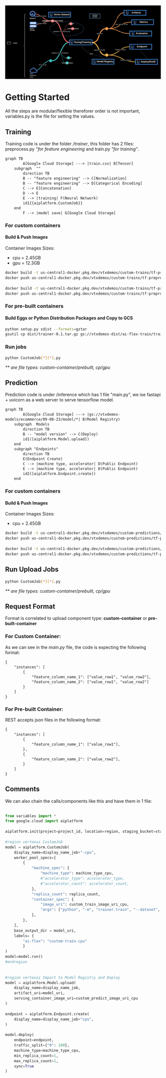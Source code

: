 ![](../../images/ai-flex-customjob.png)

# Getting Started
All the steps are modular/flexible thereforer order is not important, variables.py is the file for setting the values.

## Training

Training code is under the folder */trainer*, this folder has 2 files: preprocess.py *"for feature engineering* and train.py *"for training"*.

```mermaid
graph TB
        A[Google Cloud Storage] ---> |train.csv| B[Tensor]
    subgraph  ""
        direction TB
        B -- "feature engineering" --> C[Normalization]
        B -- "feature engineering" --> D[Categorical Encoding]
        C --> E[Concatenation]
        D --> E
        E --> |training| F(Neural Network)
        id1{{aiplatform.CustomJob}}
    end
        F --> |model save| G[Google Cloud Storage]
```

### For custom containers
#### Build & Push Images

Container Images Sizes:
- cpu = 2.45GB
- gpu = 12.3GB

```sh
docker build -t us-central1-docker.pkg.dev/vtxdemos/custom-trains/tf-preprocess_cpu:1.0 -f Dockerfile\[CPU\] .
docker push us-central1-docker.pkg.dev/vtxdemos/custom-trains/tf-preprocess_cpu:1.0

docker build -t us-central1-docker.pkg.dev/vtxdemos/custom-trains/tf-preprocess_gpu:1.0 -f trainer/Dockerfile\[GPU\] .
docker push us-central1-docker.pkg.dev/vtxdemos/custom-trains/tf-preprocess_gpu:1.0
```

### For pre-built containers
#### Build Eggs or Python Distribution Packages and Copy to GCS
```sh
python setup.py sdist --formats=gztar
gsutil cp dist/trainer-0.1.tar.gz gs://vtxdemos-dist/ai-flex-train/trainer-0.1.tar.gz
```
### Run jobs

```sh
python CustomJob[*][*].py
```
*\*\* are file types: custom-container/prebuilt, cp/gpu*

## Prediction

Prediction code is under /inference which has 1 file "main.py", we ise fastapi + uvicorn as a web server to serve tensorflow model.

```mermaid
graph TB
        A[Google Cloud Storage] ---> |gs://vtxdemos-models/ecommerce/09-08-23/model/*| B(Model Registry)
    subgraph  Models
        direction TB
        B -- "model version" --> C(Deploy)
        id1([aiplatform.Model.upload])
    end
    subgraph "Endpoints"
        direction TB
        E(Endpoint Create)
        C --> |machine type, accelerator| D(Public Endpoint)
        E --> |machine type, accelerator| D(Public Endpoint)
        id2([aiplatform.Endpoint.create])
    end
```

### For custom containers
#### Build & Push Images

Container Images Sizes:
- cpu = 2.45GB

```sh
docker build -t us-central1-docker.pkg.dev/vtxdemos/custom-predictions/tf-preprocess_cpu:1.0 -f Dockerfile_prediction_[cpu] .
docker push us-central1-docker.pkg.dev/vtxdemos/custom-predictions/tf-preprocess_cpu:1.0

docker build -t us-central1-docker.pkg.dev/vtxdemos/custom-predictions/tf-preprocess_gpu:1.0 -f Dockerfile_prediction_[gpu] .
docker push us-central1-docker.pkg.dev/vtxdemos/custom-predictions/tf-preprocess_gpu:1.0
```

## Run Upload Jobs
```sh
python CustomJob[*][*].py
```
*\*\* are file types: custom-container/prebuilt, cp/gpu*

## Request Format

Format is correlated to upload component type: **custom-container** or **pre-built-container**

### For Custom Container:

As we can see in the *main.py* file, the code is expecting the following format:

```
{
    "instances": [
        {
            "feature_column_name_1": ["value_row1", "value_row2"],
            "feature_column_name_2": ["value_row1", "value_row2"]
        }
    ]
}
```

### For Pre-built Container:

REST accepts json files in the following format:

```
{
    "instances": [
        {
            "feature_column_name_1": ["value_row1"],
        },
        {
            "feature_column_name_2": ["value_row2"],
        }
    ]
}
```

## Comments

We can also chain the calls/components like this and have them in 1 file:

```python

from variables import *
from google.cloud import aiplatform

aiplatform.init(project=project_id, location=region, staging_bucket=staging_bucket)

#region vertexai CustomJob
model = aiplatform.CustomJob(
    display_name=display_name_job+"-cpu",
    worker_pool_specs=[
        {
            "machine_spec": {
                "machine_type": machine_type_cpu,
                #"accelerator_type": accelerator_type,
                #"accelerator_count": accelerator_count,
            },
            "replica_count": replica_count,
            "container_spec": {
                "image_uri": custom_train_image_uri_cpu,
                "args": ["python", "-m", "trainer.train", "--dataset", dataset_uri]
            },
        },
    ],
    base_output_dir = model_uri,
    labels= {
        "ai-flex": "custom-train-cpu"
        }
)
model=model.run()
#endregion


#region vertexai Import to Model Registry and Deploy
model = aiplatform.Model.upload(
    display_name=display_name_job, 
    artifact_uri=model_uri, 
    serving_container_image_uri=custom_predict_image_uri_cpu
)

endpoint = aiplatform.Endpoint.create(
    display_name=display_name_job+"cpu", 
)

model.deploy(
    endpoint=endpoint, 
    traffic_split={"0": 100},
    machine_type=machine_type_cpu, 
    min_replica_count=1, 
    max_replica_count=1, 
    sync=True
)
```